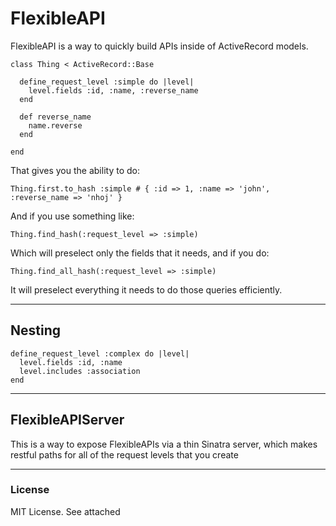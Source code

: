 # FlexibleAPI

FlexibleAPI is a way to quickly build APIs inside of ActiveRecord models.

    class Thing < ActiveRecord::Base

      define_request_level :simple do |level|
        level.fields :id, :name, :reverse_name
      end

      def reverse_name
        name.reverse
      end

    end

That gives you the ability to do:

    Thing.first.to_hash :simple # { :id => 1, :name => 'john', :reverse_name => 'nhoj' }

And if you use something like:

    Thing.find_hash(:request_level => :simple)

Which will preselect only the fields that it needs, and if you do:

    Thing.find_all_hash(:request_level => :simple)

It will preselect everything it needs to do those queries efficiently.

---

## Nesting

    define_request_level :complex do |level|
      level.fields :id, :name
      level.includes :association
    end

---

## FlexibleAPIServer

This is a way to expose FlexibleAPIs via a thin Sinatra server, which makes restful paths for all of the request levels that you create

---

### License

MIT License.  See attached
